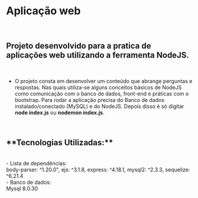 <h1> Aplicação web </h1>
<br>
<h2> Projeto desenvolvido para a pratica de aplicações web utilizando a ferramenta NodeJS.</h2>
<br>

- O projeto consta em desenvolver um conteúdo que abrange perguntas e respostas. Nas quais utiliza-se alguns conceitos básicos de NodeJS como comunicação com o banco de dados, front-end e práticas com o bootstrap. Para rodar a aplicação precisa do Banco de dados instalado/conectado (MySQL) e do NodeJS. Depois disso é só digitar **node index.js** ou **nodemon index.js**.
<br>
<h2> **Tecnologias Utilizadas:** </h2>
<br>
- Lista de dependências:
  <br>
  body-parser: ^1.20.0",
  ejs: ^3.1.8,
  express: ^4.18.1,
  mysql2: ^2.3.3,
  sequelize: ^6.21.4
  <br>
- Banco de dados:
  <br>
  Mysql 8.0.30
